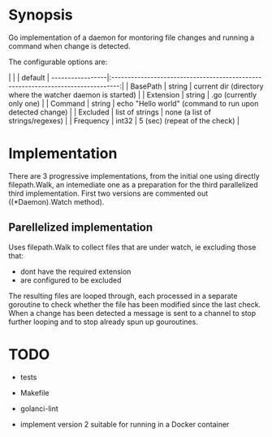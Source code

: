 # Synopsis

Go implementation of a daemon for montoring file changes and running a command when change is detected.

The configurable options are:

|                |                  |                default                                        |
-----------------|:--------------------------------------------------------------------------------:|
|  BasePath      |  string          |   current dir (directory where the watcher daemon is started) |
|  Extension     |  string          |   .go (currently only one)                                    |
|  Command       |  string          |   echo "Hello world" (command to run upon detected change)    |
|  Excluded      |  list of strings |   none (a list of strings/regexes)                            |
|  Frequency     |  int32           |   5 (sec) (repeat of the check)                               |

# Implementation

There are 3 progressive implementations, from the initial one using directly filepath.Walk,
an intemediate one as a preparation for the third parallelized third implementation. First two
versions are commented out ((*Daemon).Watch method).

## Parellelized implementation

Uses filepath.Walk to collect files that are under watch, ie excluding those that:
  * dont have the required extension
  * are configured to be excluded

The resulting files are looped through, each processed in a separate goroutine to check whether the file
has been modified since the last check. When a change has been detected a message is sent to a channel to
stop further looping and to stop already spun up gouroutines.

# TODO

* tests
* Makefile
* golanci-lint

* implement version 2 suitable for running in a Docker container
